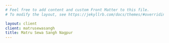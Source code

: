 ```yaml
---
# Feel free to add content and custom Front Matter to this file.
# To modify the layout, see https://jekyllrb.com/docs/themes/#overriding-theme-defaults

layout: client
client: matrusewasangh
title: Matru Sewa Sangh Nagpur
---
```


